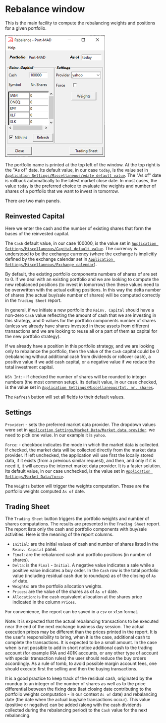 # Rebalance window #

This is the main facility to compute the rebalancing weights and positions for a given portfolio.

![alt text](panels/Rebalance_panel.png)

The portfolio name is printed at the top left of the window. At the top right is the "As of" date. 
Its default value, in our case `today`, is the value set in [`Application Settings/Miscellaneous/edate default value`](./Settings_Panel.md#miscellaneous). 
The "As of" date is rollback automatically to the latest market close date. In most cases, the value `today` is the preferred choice to evaluate the weights and number of shares of a portfolio that we want to invest in tomorrow. 

There are two main panels.

## Reinvested Capital ##

Here we enter the cash and the number of existing shares that form the bases of the reinvested capital. 

The `Cash` default value, in our case 100000, is the value set in [`Application Settings/Miscellaneous/Capital default value`](./Settings_Panel.md#miscellaneous).
The currency is understood to be the exchange currency (where the exchange is implicitly defined by the exchange calendar set in 
[`Application Settings/Miscellaneous/Exchange calendar`](./Settings_Panel.md#miscellaneous)).

By default, the existing portfolio components numbers of shares of are set to 0. If we deal with an existing portfolio and we are looking to compute 
the new rebalanced positions (to invest in tomorrow) then these values need to be overwritten with the actual exiting positions. In this way the 
delta number of shares (the actual buy/sale number of shares) will be computed correctly in the `Trading Sheet` report.

In general, if we initiate a new portfolio the `Reinv. Capital` should have a non-zero `Cash` value reflecting the amount of cash that we are
investing in this strategy, and 0 values for the portfolio components number of shares (unless we already have shares invested in these assets 
from different transactions and we are looking to reuse all or a part of them as capital for the new portfolio strategy).

If we already have a position in this portfolio strategy, and we are looking only to rebalance the portfolio, then the value of the 
`Cash` capital could be 0 (rebalancing without additional cash from dividends or rollover cash), a positive value if we add cash capital, or a negative 
value if we reduce the total investment capital. 

`NSh Int`: - if checked the number of shares will be rounded to integer numbers (the most common setup).
Its default value, in our case checked, is the value set in [`Application Settings/Miscellaneous/Int. nr. shares`](./Settings_Panel.md#miscellaneous). 

The `Refresh` button will set all fields to their default values.

## Settings ##

`Provider`: - sets the preferred market data provider. The dropdown values were set in [`Application Settings/Market Data/Market data provider`](./Settings_Panel.md#market-data).
we need to pick one value. In our example it is `yahoo`.

`Force`: - checkbox indicates the mode in which the market data is collected. If checked, the market data will be collected directly from the market data provider.
If left unchecked, the application will use first the locally stored data, if it exists (from a previous similar request),
and then, and only if it is need it, it will access the internet market data provider. It is a faster solution. 
Its default value, in our case unchecked, is the value set in [`Application Settings/Market Data/force`](./Settings_Panel.md#market-data).

The `Weights` button will trigger the weights computation. These are the portfolio weights computed `As of` date.

## Trading Sheet ##

The `Trading Sheet` button triggers the portfolio weights and number of shares computations. The results are presented in the `Trading Sheet` report. 
The report lists only the cash and portfolio components with buy/sale activities. 
Here is the meaning of the report columns.
- `Initial`: are the initial values of cash and number of shares listed in the `Reinv. Capital` panel. 
- `Final`: are the rebalanced cash and portfolio positions (in number of shares).
- `Delta`: is the `Final` - `Initial`. A negative value indicates a sale while a positive value indicates a buy order. In the `Cash` row is the 
total portfolio value (including residual cash due to roundups) as of the closing of `As of` date. 
- `Weights`: are the portfolio allocation weights.
- `Prices`: are the value of the shares as of `As of` date.
- `Allocation`: is the cash equivalent allocation at the shares price indicated in the column `Prices`.

For convenience, the report can be saved in a `csv` or `xlsm` format.

Note: It is expected that the actual rebalancing transactions to be executed near the end of the next exchange business day session. The 
actual execution prices may be different than the prices printed in the report. It is the user's responsibility to bring, when it is the case, additional 
cash to complete the transactions. It is expected to be a small amount.
In the case when is not possible to add in short notice additional cash to the trading account (for example IRA and 401K accounts, or
any other type of account with special transaction rules) the user should reduce the buy orders accordingly. As a rule of tomb, to avoid possible margin account 
fees, one should execute first the selling and then the buying transactions. 

It is a good practice to keep track of the residual cash, originated 
by the roundup to an integer of the number of shares as well as to the price differential between the fixing date (last closing date contributing to the 
portfolio weights computation - in our context `As of` date) and rebalancing date (the date when the actual buy/sale transactions occur).
This value (positive or negative) can be added (along with the cash dividends collected during the rebalancing period) to the `Cash` value for the next rebalancing. 